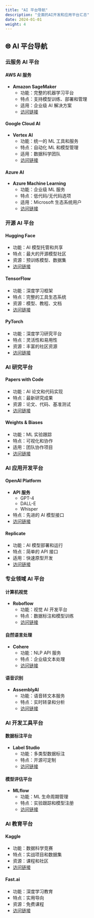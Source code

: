 ```yaml
---
title: "AI 平台导航"
description: "全面的AI开发和应用平台汇总"
date: 2024-01-01
weight: 4
---
```


## 🌐 AI 平台导航

### 云服务 AI 平台

#### AWS AI 服务
- **Amazon SageMaker**
  - 功能：完整的机器学习平台
  - 特点：支持模型训练、部署和管理
  - 适用：企业级 AI 解决方案
  - [访问链接](https://aws.amazon.com/sagemaker/)

#### Google Cloud AI
- **Vertex AI**
  - 功能：统一的 ML 工具和服务
  - 特点：自动化 ML 和模型管理
  - 适用：数据科学团队
  - [访问链接](https://cloud.google.com/vertex-ai)

#### Azure AI
- **Azure Machine Learning**
  - 功能：企业级 ML 服务
  - 特点：低代码/无代码选项
  - 适用：Microsoft 生态系统用户
  - [访问链接](https://azure.microsoft.com/products/machine-learning)

### 开源 AI 平台

#### Hugging Face
- 功能：AI 模型托管和共享
- 特点：最大的开源模型社区
- 资源：预训练模型、数据集
- [访问链接](https://huggingface.co/)

#### TensorFlow
- 功能：深度学习框架
- 特点：完整的工具生态系统
- 资源：模型、教程、文档
- [访问链接](https://tensorflow.org/)

#### PyTorch
- 功能：深度学习研究平台
- 特点：灵活性和易用性
- 资源：丰富的社区资源
- [访问链接](https://pytorch.org/)

### AI 研究平台

#### Papers with Code
- 功能：AI 论文和代码实现
- 特点：最新研究成果
- 资源：论文、代码、基准测试
- [访问链接](https://paperswithcode.com/)

#### Weights & Biases
- 功能：ML 实验跟踪
- 特点：可视化和协作
- 适用：团队协作项目
- [访问链接](https://wandb.ai/)

### AI 应用开发平台

#### OpenAI Platform
- **API 服务**
  - GPT-4
  - DALL-E
  - Whisper
- 特点：先进的 AI 模型接口
- [访问链接](https://openai.com/api/)

#### Replicate
- 功能：AI 模型部署和运行
- 特点：简单的 API 接口
- 适用：快速原型开发
- [访问链接](https://replicate.com/)

### 专业领域 AI 平台

#### 计算机视觉
- **Roboflow**
  - 功能：视觉 AI 开发平台
  - 特点：数据标注和模型训练
  - [访问链接](https://roboflow.com/)

#### 自然语言处理
- **Cohere**
  - 功能：NLP API 服务
  - 特点：企业级文本处理
  - [访问链接](https://cohere.ai/)

#### 语音识别
- **AssemblyAI**
  - 功能：语音转文本服务
  - 特点：实时转录和分析
  - [访问链接](https://www.assemblyai.com/)

### AI 开发工具平台

#### 数据标注平台
- **Label Studio**
  - 功能：多类型数据标注
  - 特点：开源可定制
  - [访问链接](https://labelstud.io/)

#### 模型评估平台
- **MLflow**
  - 功能：ML 生命周期管理
  - 特点：实验跟踪和模型注册
  - [访问链接](https://mlflow.org/)

### AI 教育平台

#### Kaggle
- 功能：数据科学竞赛
- 特点：实战项目和数据集
- 资源：课程和社区
- [访问链接](https://www.kaggle.com/)

#### Fast.ai
- 功能：深度学习教育
- 特点：实用导向
- 资源：免费课程
- [访问链接](https://www.fast.ai/)








